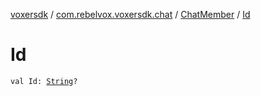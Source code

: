 [voxersdk](../../index.md) / [com.rebelvox.voxersdk.chat](../index.md) / [ChatMember](index.md) / [Id](./-id.md)

# Id

`val Id: `[`String`](https://kotlinlang.org/api/latest/jvm/stdlib/kotlin/-string/index.html)`?`